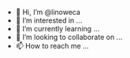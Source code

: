 - 👋 Hi, I’m @linoweca
- 👀 I’m interested in ...
- 🌱 I’m currently learning ...
- 💞️ I’m looking to collaborate on ...
- 📫 How to reach me ...

<!---
linoweca/linoweca is a ✨ special ✨ repository because its `README.md` (this file) appears on your GitHub profile.
You can click the Preview link to take a look at your changes.
--->
